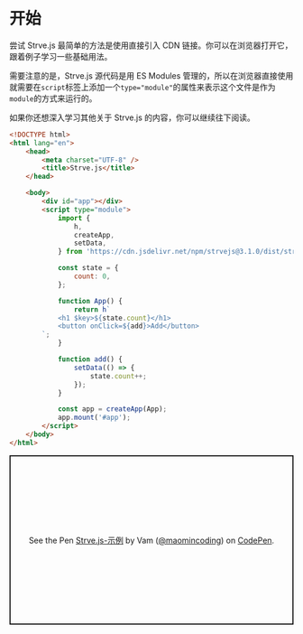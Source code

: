 # 开始

尝试 Strve.js 最简单的方法是使用直接引入 CDN 链接。你可以在浏览器打开它，跟着例子学习一些基础用法。

需要注意的是，Strve.js 源代码是用 ES Modules 管理的，所以在浏览器直接使用就需要在`script`标签上添加一个`type="module"`的属性来表示这个文件是作为`module`的方式来运行的。

如果你还想深入学习其他关于 Strve.js 的内容，你可以继续往下阅读。

```html
<!DOCTYPE html>
<html lang="en">
	<head>
		<meta charset="UTF-8" />
		<title>Strve.js</title>
	</head>

	<body>
		<div id="app"></div>
		<script type="module">
			import {
				h,
				createApp,
				setData,
			} from 'https://cdn.jsdelivr.net/npm/strvejs@3.1.0/dist/strve.esm.min.js';

			const state = {
				count: 0,
			};

			function App() {
				return h`
            <h1 $key>${state.count}</h1>
            <button onClick=${add}>Add</button> 
        `;
			}

			function add() {
				setData(() => {
					state.count++;
				});
			}

			const app = createApp(App);
			app.mount('#app');
		</script>
	</body>
</html>
```

<p class="codepen" data-height="300" data-theme-id="dark" data-default-tab="html,result" data-slug-hash="MWOmyLW" data-preview="true" data-editable="true" data-user="maomincoding" style="height: 300px; box-sizing: border-box; display: flex; align-items: center; justify-content: center; border: 2px solid; margin: 1em 0; padding: 1em;">
  <span>See the Pen <a href="https://codepen.io/maomincoding/pen/MWOmyLW">
  Strve.js-示例</a> by Vam (<a href="https://codepen.io/maomincoding">@maomincoding</a>)
  on <a href="https://codepen.io">CodePen</a>.</span>
</p>
<component :is="'script'" async src="https://cpwebassets.codepen.io/assets/embed/ei.js"></component>
